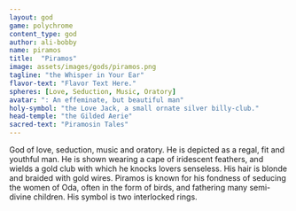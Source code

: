 ```yaml
---
layout: god
game: polychrome
content_type: god
author: ali-bobby
name: piramos
title:  "Piramos"
image: assets/images/gods/piramos.png
tagline: "the Whisper in Your Ear"
flavor-text: "Flavor Text Here."
spheres: [Love, Seduction, Music, Oratory]
avatar: ": An effeminate, but beautiful man"
holy-symbol: "the Love Jack, a small ornate silver billy-club."
head-temple: "the Gilded Aerie"
sacred-text: "Piramosin Tales"
---
```


God of love, seduction, music and oratory. He is depicted as a regal, fit and youthful man. He is shown wearing a cape of iridescent feathers, and wields a gold club with which he knocks lovers senseless. His hair is blonde and braided with gold wires. Piramos is known for his fondness of seducing the women of Oda, often in the form of birds, and fathering many semi-divine children. His symbol is two interlocked rings.
